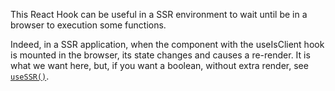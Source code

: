 This React Hook can be useful in a SSR environment to wait until be in a browser to execution some functions.

Indeed, in a SSR application, when the component with the useIsClient hook is mounted in the browser, its state changes and causes a re-render. It is what we want here, but, if you want a boolean, without extra render, see [`useSSR()`](/react-hook/use-ssr).
